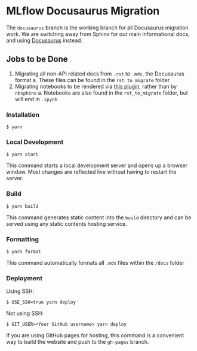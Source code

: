 # MLflow Docusaurus Migration

The `docusaurus` branch is the working branch for all Docusaurus migration work. We are switching away from Sphinx for our main informational docs, and using [Docusaurus](https://docusaurus.io/) instead.

## Jobs to be Done

1. Migrating all non-API related docs from `.rst` to `.mdx`, the Docusaurus format
  a. These files can be found in the `rst_to_migrate` folder
2. Migrating notebooks to be rendered via [this plugin](https://github.com/datalayer/jupyter-ui/tree/main/packages/docusaurus-plugin), rather than by `nbsphinx`
  a. Notebooks are also found in the `rst_to_migrate` folder, but will end in `.ipynb` 

### Installation

```
$ yarn
```

### Local Development

```
$ yarn start
```

This command starts a local development server and opens up a browser window. Most changes are reflected live without having to restart the server.

### Build

```
$ yarn build
```

This command generates static content into the `build` directory and can be served using any static contents hosting service.

### Formatting

```
$ yarn format
```

This command automatically formats all `.mdx` files within the `/docs` folder


### Deployment

Using SSH:

```
$ USE_SSH=true yarn deploy
```

Not using SSH:

```
$ GIT_USER=<Your GitHub username> yarn deploy
```

If you are using GitHub pages for hosting, this command is a convenient way to build the website and push to the `gh-pages` branch.
